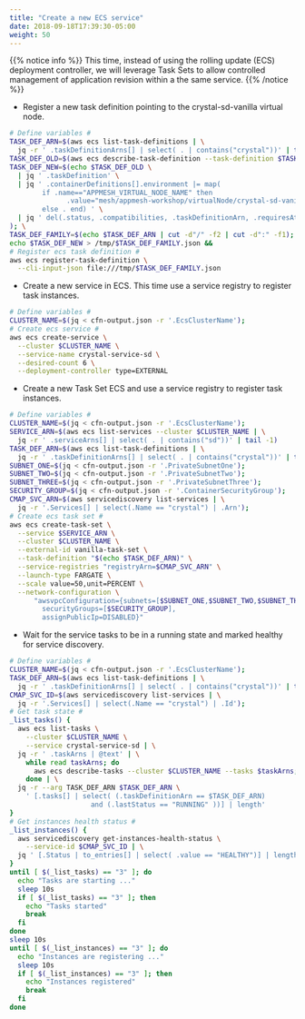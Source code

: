 ```yaml
---
title: "Create a new ECS service"
date: 2018-09-18T17:39:30-05:00
weight: 50
---
```


{{% notice info %}}
This time, instead of using the rolling update (ECS) deployment controller, we will leverage Task Sets to allow controlled management of application revision within a the same service. 
{{% /notice  %}}

<!-- 
In ECS, Service Discovery can only be enabled at service creation time if the deployment controller is of type ECS. Since the crystal-service-lb-blue was created using the default deployment controller, and was not enabled for service discovery at creation time, you will need to create a new version which does indeed leverages ECS's support for service discovery.
-->

* Register a new task definition pointing to the crystal-sd-vanilla virtual node.

```bash
# Define variables #
TASK_DEF_ARN=$(aws ecs list-task-definitions | \
  jq -r ' .taskDefinitionArns[] | select( . | contains("crystal"))' | tail -1)
TASK_DEF_OLD=$(aws ecs describe-task-definition --task-definition $TASK_DEF_ARN);
TASK_DEF_NEW=$(echo $TASK_DEF_OLD \
  | jq ' .taskDefinition' \
  | jq ' .containerDefinitions[].environment |= map(
        if .name=="APPMESH_VIRTUAL_NODE_NAME" then 
              .value="mesh/appmesh-workshop/virtualNode/crystal-sd-vanilla" 
        else . end) ' \
  | jq ' del(.status, .compatibilities, .taskDefinitionArn, .requiresAttributes, .revision) '
); \
TASK_DEF_FAMILY=$(echo $TASK_DEF_ARN | cut -d"/" -f2 | cut -d":" -f1);
echo $TASK_DEF_NEW > /tmp/$TASK_DEF_FAMILY.json && 
# Register ecs task definition #
aws ecs register-task-definition \
  --cli-input-json file:///tmp/$TASK_DEF_FAMILY.json
```

* Create a new service in ECS. This time use a service registry to register task instances.

```bash
# Define variables #
CLUSTER_NAME=$(jq < cfn-output.json -r '.EcsClusterName');
# Create ecs service #
aws ecs create-service \
  --cluster $CLUSTER_NAME \
  --service-name crystal-service-sd \
  --desired-count 6 \
  --deployment-controller type=EXTERNAL
```

* Create a new Task Set ECS and use a service registry to register task instances.

```bash
# Define variables #
CLUSTER_NAME=$(jq < cfn-output.json -r '.EcsClusterName');
SERVICE_ARN=$(aws ecs list-services --cluster $CLUSTER_NAME | \
  jq -r ' .serviceArns[] | select( . | contains("sd"))' | tail -1)
TASK_DEF_ARN=$(aws ecs list-task-definitions | \
  jq -r ' .taskDefinitionArns[] | select( . | contains("crystal"))' | tail -1)
SUBNET_ONE=$(jq < cfn-output.json -r '.PrivateSubnetOne');
SUBNET_TWO=$(jq < cfn-output.json -r '.PrivateSubnetTwo');
SUBNET_THREE=$(jq < cfn-output.json -r '.PrivateSubnetThree');
SECURITY_GROUP=$(jq < cfn-output.json -r '.ContainerSecurityGroup');
CMAP_SVC_ARN=$(aws servicediscovery list-services | \
  jq -r '.Services[] | select(.Name == "crystal") | .Arn');
# Create ecs task set #
aws ecs create-task-set \
  --service $SERVICE_ARN \
  --cluster $CLUSTER_NAME \
  --external-id vanilla-task-set \
  --task-definition "$(echo $TASK_DEF_ARN)" \
  --service-registries "registryArn=$CMAP_SVC_ARN" \
  --launch-type FARGATE \
  --scale value=50,unit=PERCENT \
  --network-configuration \
      "awsvpcConfiguration={subnets=[$SUBNET_ONE,$SUBNET_TWO,$SUBNET_THREE],
        securityGroups=[$SECURITY_GROUP],
        assignPublicIp=DISABLED}"
```

* Wait for the service tasks to be in a running state and marked healthy for service discovery.

```bash
# Define variables #
CLUSTER_NAME=$(jq < cfn-output.json -r '.EcsClusterName');
TASK_DEF_ARN=$(aws ecs list-task-definitions | \
  jq -r ' .taskDefinitionArns[] | select( . | contains("crystal"))' | tail -1);
CMAP_SVC_ID=$(aws servicediscovery list-services | \
  jq -r '.Services[] | select(.Name == "crystal") | .Id');
# Get task state #
_list_tasks() {
  aws ecs list-tasks \
    --cluster $CLUSTER_NAME \
    --service crystal-service-sd | \
  jq -r ' .taskArns | @text' | \
    while read taskArns; do 
      aws ecs describe-tasks --cluster $CLUSTER_NAME --tasks $taskArns;
    done | \
  jq -r --arg TASK_DEF_ARN $TASK_DEF_ARN \
    ' [.tasks[] | select( (.taskDefinitionArn == $TASK_DEF_ARN) 
                    and (.lastStatus == "RUNNING" ))] | length'
}
# Get instances health status #
_list_instances() {
  aws servicediscovery get-instances-health-status \
    --service-id $CMAP_SVC_ID | \
  jq ' [.Status | to_entries[] | select( .value == "HEALTHY")] | length'
}
until [ $(_list_tasks) == "3" ]; do
  echo "Tasks are starting ..."
  sleep 10s
  if [ $(_list_tasks) == "3" ]; then
    echo "Tasks started"
    break
  fi
done
sleep 10s
until [ $(_list_instances) == "3" ]; do
  echo "Instances are registering ..."
  sleep 10s
  if [ $(_list_instances) == "3" ]; then
    echo "Instances registered"
    break
  fi
done
```